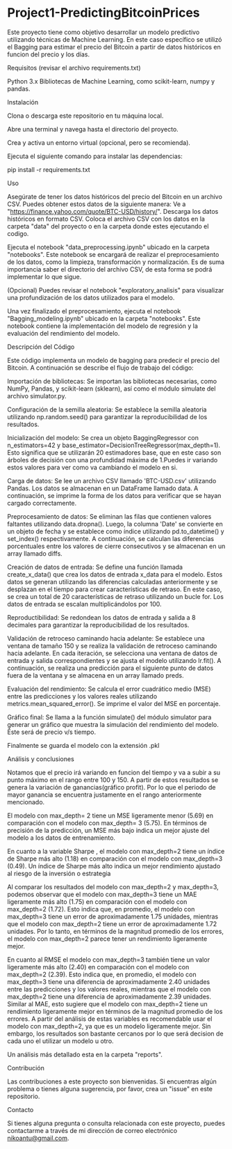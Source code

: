# Project1-PredictingBitcoinPrices
Este proyecto tiene como objetivo desarrollar un modelo predictivo utilizando técnicas de Machine Learning. En este caso específico se utilizó el Bagging para estimar el precio del Bitcoin a partir de datos históricos en funcion del precio y los días.

Requisitos (revisar el archivo requirements.txt)

Python 3.x
Bibliotecas de Machine Learning, como scikit-learn, numpy y pandas.

Instalación

Clona o descarga este repositorio en tu máquina local.

Abre una terminal y navega hasta el directorio del proyecto.

Crea y activa un entorno virtual (opcional, pero se recomienda).

Ejecuta el siguiente comando para instalar las dependencias:

pip install -r requirements.txt

Uso

Asegúrate de tener los datos históricos del precio del Bitcoin en un archivo CSV. Puedes obtener estos datos de la siguiente manera:
Ve a "https://finance.yahoo.com/quote/BTC-USD/history/".
Descarga los datos históricos en formato CSV.
Coloca el archivo CSV con los datos en la carpeta "data" del proyecto o en la carpeta donde estes ejecutando el codigo.

Ejecuta el notebook "data_preprocessing.ipynb" ubicado en la carpeta "notebooks". Este notebook se encargará de realizar el preprocesamiento de los datos, como la limpieza, transformación y normalización. Es de suma importancia saber el directorio del archivo CSV, de esta forma se podrá implementar lo que sigue.

(Opcional)
Puedes revisar el notebook "exploratory_analisis" para visualizar una profundización de los datos utilizados para el modelo. 
    
Una vez finalizado el preprocesamiento, ejecuta el notebook "Bagging_modeling.ipynb" ubicado en la carpeta "notebooks". Este notebook contiene la implementación del modelo de regresión y la evaluación del rendimiento del modelo.


Descripción del Código

Este código implementa un modelo de bagging para predecir el precio del Bitcoin. A continuación se describe el flujo de trabajo del código:

Importación de bibliotecas: Se importan las bibliotecas necesarias, como NumPy, Pandas, y scikit-learn (sklearn), así como el módulo simulate del archivo simulator.py.

Configuración de la semilla aleatoria: Se establece la semilla aleatoria utilizando np.random.seed() para garantizar la reproducibilidad de los resultados.

Inicialización del modelo: Se crea un objeto BaggingRegressor con n_estimators=42 y base_estimator=DecisionTreeRegressor(max_depth=1). Esto significa que se utilizarán 20 estimadores base, que en este caso son árboles de decisión con una profundidad máxima de 1.Puedes ir variando estos valores para ver como va cambiando el modelo en si.

Carga de datos: Se lee un archivo CSV llamado 'BTC-USD.csv' utilizando Pandas. Los datos se almacenan en un DataFrame llamado data. A continuación, se imprime la forma de los datos para verificar que se hayan cargado correctamente.

Preprocesamiento de datos: Se eliminan las filas que contienen valores faltantes utilizando data.dropna(). Luego, la columna 'Date' se convierte en un objeto de fecha y se establece como índice utilizando pd.to_datetime() y set_index() respectivamente. A continuación, se calculan las diferencias porcentuales entre los valores de cierre consecutivos y se almacenan en un array llamado diffs.

Creación de datos de entrada: Se define una función llamada create_x_data() que crea los datos de entrada x_data para el modelo. Estos datos se generan utilizando las diferencias calculadas anteriormente y se desplazan en el tiempo para crear características de retraso. En este caso, se crea un total de 20 características de retraso utilizando un bucle for. Los datos de entrada se escalan multiplicándolos por 100.

Reproductibilidad: Se redondean los datos de entrada y salida a 8 decimales para garantizar la reproducibilidad de los resultados.

Validación de retroceso caminando hacia adelante: Se establece una ventana de tamaño 150 y se realiza la validación de retroceso caminando hacia adelante. En cada iteración, se selecciona una ventana de datos de entrada y salida correspondientes y se ajusta el modelo utilizando lr.fit(). A continuación, se realiza una predicción para el siguiente punto de datos fuera de la ventana y se almacena en un array llamado preds.

Evaluación del rendimiento: Se calcula el error cuadrático medio (MSE) entre las predicciones y los valores reales utilizando metrics.mean_squared_error(). Se imprime el valor del MSE en porcentaje.

Gráfico final: Se llama a la función simulate() del módulo simulator para generar un gráfico que muestra la simulación del rendimiento del modelo. Éste será de precio v/s tiempo.
    
Finalmente se guarda el modelo con la extensión .pkl


Análisis y conclusiones


Notamos que el precio irá variando en funcion del tiempo y va a subir a su punto máximo en el rango entre 100 y 150. A partir de estos resultados se genera la variación de ganancias(gráfico profit). Por lo que el periodo de mayor ganancia se encuentra justamente en el rango anteriormente mencionado.

El modelo con max_depth= 2 tiene un MSE ligeramente menor (5.69) en comparación con el modelo con max_depth= 3 (5.75). En términos de precisión de la predicción, un MSE más bajo indica un mejor ajuste del modelo a los datos de entrenamiento.

En cuanto a la variable Sharpe , el modelo con max_depth=2 tiene un índice de Sharpe más alto (1.18) en comparación con el modelo con max_depth=3 (0.49). Un índice de Sharpe más alto indica un mejor rendimiento ajustado al riesgo de la inversión o estrategia

Al comparar los resultados del modelo con max_depth=2 y max_depth=3, podemos observar que el modelo con max_depth=3 tiene un MAE ligeramente más alto (1.75) en comparación con el modelo con max_depth=2 (1.72). Esto indica que, en promedio, el modelo con max_depth=3 tiene un error de aproximadamente 1.75 unidades, mientras que el modelo con max_depth=2 tiene un error de aproximadamente 1.72 unidades. Por lo tanto, en términos de la magnitud promedio de los errores, el modelo con max_depth=2 parece tener un rendimiento ligeramente mejor.

En cuanto al RMSE el modelo con max_depth=3 también tiene un valor ligeramente más alto (2.40) en comparación con el modelo con max_depth=2 (2.39). Esto indica que, en promedio, el modelo con max_depth=3 tiene una diferencia de aproximadamente 2.40 unidades entre las predicciones y los valores reales, mientras que el modelo con max_depth=2 tiene una diferencia de aproximadamente 2.39 unidades. Similar al MAE, esto sugiere que el modelo con max_depth=2 tiene un rendimiento ligeramente mejor en términos de la magnitud promedio de los errores.
A partir del análisis de estas variables es recomendable usar el modelo con max_depth=2, ya que es un modelo ligeramente mejor. Sin embargo, los resultados son bastante cercanos por lo que será decision de cada uno el utilizar un modelo u otro.

Un análisis más detallado esta en la carpeta "reports".


Contribución

Las contribuciones a este proyecto son bienvenidas. Si encuentras algún problema o tienes alguna sugerencia, por favor, crea un "issue" en este repositorio.

Contacto

Si tienes alguna pregunta o consulta relacionada con este proyecto, puedes contactarme a través de mi dirección de correo electrónico nikoantu@gmail.com.

